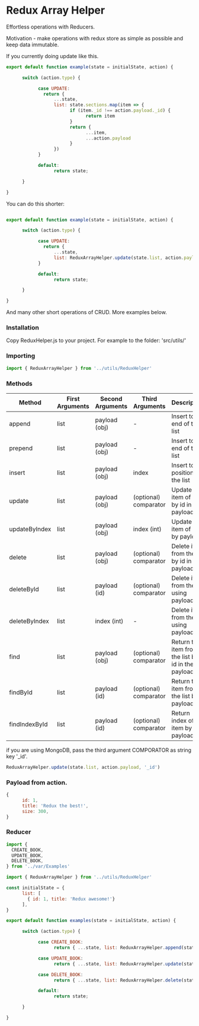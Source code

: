 # Redux Array Helper

Effortless operations with Reducers.

Motivation - make operations with redux store as simple as possible and keep data immutable.

If you currently doing update like this.

```javascript
export default function example(state = initialState, action) {

      switch (action.type) {

            case UPDATE: 
              return { 
                  ...state, 
                  list: state.sections.map(item => {
                        if (item._id !== action.payload._id) {
                              return item
                        }
                        return {
                              ...item,
                              ...action.payload
                        }
                  })
            }

            default:
                  return state;

      }

}
```

You can do this shorter:

```javascript

export default function example(state = initialState, action) {

      switch (action.type) {

            case UPDATE: 
              return { 
                  ...state, 
                  list: ReduxArrayHelper.update(state.list, action.payload)
            }

            default:
                  return state;

      }

}
```

And many other short operations of CRUD. More examples below.

### Installation

Copy ReduxHelper.js to your project. For example to the folder: 'src/utils/'

### Importing

```javascript
import { ReduxArrayHelper } from '../utils/ReduxHelper'
```

### Methods 

| Method | First Arguments | Second Arguments | Third Arguments | Description |
| ------ | ------ | ------ | ------ | ------ |
| append | list | payload (obj) | - | Insert to the end of the list |
| prepend | list | payload (obj) | - | Insert to the end of the list |
| insert | list | payload (obj) | index | Insert to position of the list |
| update | list | payload (obj) | (optional) comparator | Update item of list by id in the payload |
| updateByIndex | list | payload (obj) | index (int) | Update item of list by payload |
| delete | list | payload (obj) | (optional) comparator | Delete item from the list by id in the payload |
| deleteById | list | payload (id) | (optional) comparator | Delete item from the list using payload |
| deleteByIndex | list | index (int) | - | Delete item from the list using payload |
| find | list | payload (obj) | (optional) comparator | Return the item from the list by id in the payload |
| findById | list | payload (id) | (optional) comparator | Return the item from the list by payload|
| findIndexById | list | payload (id) | (optional) comparator | Return index of item by payload |

if you are using MongoDB, pass the third argument COMPORATOR as string key '_id'.

```javascript
ReduxArrayHelper.update(state.list, action.payload, '_id')
```

### Payload from action.

```javascript
{
      id: 1,
      title: 'Redux the best!',
      size: 300,
}
```

### Reducer

```javascript
import {
  CREATE_BOOK,
  UPDATE_BOOK,
  DELETE_BOOK,
} from '../var/Examples'

import { ReduxArrayHelper } from '../utils/ReduxHelper'

const initialState = {
      list: [
        { id: 1, title: 'Redux awesome!'}
      ],
}

export default function examples(state = initialState, action) {

      switch (action.type) {

            case CREATE_BOOK: 
                  return { ...state, list: ReduxArrayHelper.append(state.list, action.payload) }

            case UPDATE_BOOK: 
                  return { ...state, list: ReduxArrayHelper.update(state.list, action.payload) }

            case DELETE_BOOK: 
                  return { ...state, list: ReduxArrayHelper.delete(state.list, action.payload) }

            default:
                  return state;

      }

}
```